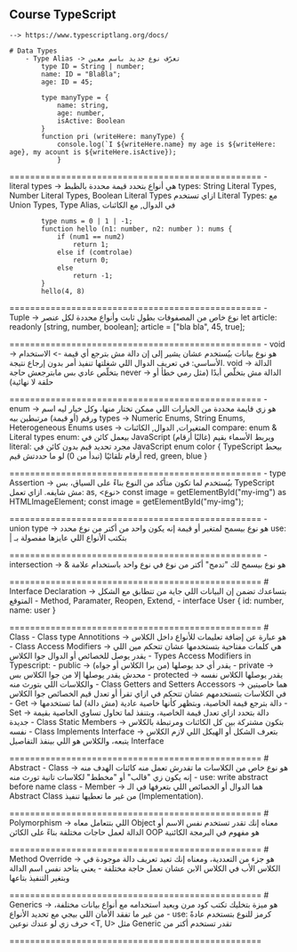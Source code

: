 ## Course TypeScript
    --> https://www.typescriptlang.org/docs/
    
    # Data Types 
        - Type Alias -> تعرّف نوع جديد باسم معين 
            type ID = String | number;
            name: ID = "BlaBla";
            age: ID = 45;

            type manyType = {
                name: string,
                age: number,
                isActive: Boolean
            } 
            function pri (writeHere: manyType) {
                console.log(`I ${writeHere.name} my age is ${writeHere: age}, my acount is ${writeHere.isActive});
                }

=================================================
        - literal types -> هي أنواع بتحدد قيمة محددة بالظبط
            types: String Literal Types, Number Literal Types, Boolean Literal Types
            ازاي تستخدم Literal Types: مع Union Types, Type Alias, في الدوال, مع الكائنات

            type nums = 0 | 1 | -1;
            function hello (n1: number, n2: number ): nums {
                if (num1 == num2)
                    return 1;
                else if (comtrolae)
                    return 0;
                else 
                    return -1;
            } 
            hello(4, 8)

=================================================
        - Tuple -> نوع خاص من المصفوفات بطول ثابت وأنواع محددة لكل عنصر
            let article: readonly [string, number, boolean];
                article = ["bla bla", 45, true];

=================================================
        - void ->  هو نوع بيانات بيُستخدم عشان يشير إلى إن دالة مش بترجع أي قيمة
               -> الاستخدام الأساسي: في تعريف الدوال اللي شغلتها تنفيذ أمر بدون إرجاع نتيجة.
            void -> الدالة بتخلّص عادي بس مابترجعش حاجة
            never -> الدالة مش بتخلّص أبدًا (مثل رمي خطأ أو حلقة لا نهائية)

=================================================
        - enum -> هو زي قايمة محددة من الخيارات اللي ممكن تختار منها، وكل خيار ليه اسم ورقم (أو قيمة) مرتبطين بيه
            types -> Numeric Enums, String Enums, Heterogeneous Enums
            uses -> المتغيرات, الدوال, الكائنات
            compare: enum & Literal types
                enum: بيعمل كائن في JavaScript ويربط الأسماء بقيم (غالبًا أرقام)
                literal: مجرد تحديد قيم بدون كائن في JavaScript
            enum color { TypeScript بيحط أرقام تلقائيًا (تبدأ من 0) لو ما حددتش قيم
                red,
                green,
                blue
            }

=================================================
        - type Assertion -> بيُستخدم لما تكون متأكد من النوع بناءً على السياق، بس TypeScript مش شايفه.
            ازاي تعمل:  as, <نوع>
                const image = getElementById("my-img") as HTMLImageElement;
                const image = <HTMLImageElement> getElementById("my-img");

=================================================
        - union type -> هو نوع بيسمح لمتغير أو قيمة إنه يكون واحد من أكتر من نوع محدد
            use: | بتكتب الأنواع اللي عايزها مفصولة بـ

=================================================
        - intersection -> & هو نوع بيسمح لك "تدمج" أكتر من نوع في نوع واحد باستخدام علامة

=================================================
    # Interface Declaration -> بتساعدك تضمن إن البيانات اللي جاية من تتطابق مع الشكل المتوقع
        - Method, Paramater, Reopen, Extend, 
        - interface User {
            id: number,
            name: user
        }

=================================================
    # Class
        - Class type Annotitions -> هو عبارة عن إضافة تعليمات للأنواع داخل الكلاس
        - Class Access Modifiers -> هي كلمات مفتاحية بتستخدمها عشان تتحكم مين اللي يقدر يوصل للخصائص أو الدوال جوا الكلاس
            - Types Access Modifiers in Typescript: 
                - public -> يقدر أي حد يوصلها (من برا الكلاس أو جواه)
                - private -> محدش يقدر يوصلها إلا من جوا الكلاس بس
                - protected -> يقدر يوصلها الكلاس نفسه والكلاسات اللي بتورث منه
        - Class Getters and Setters Accessors -> هما خاصيتين في الكلاسات بتستخدمهم عشان تتحكم في ازاي تقرأ أو تعدل قيم الخصائص جوا الكلاس
            - Get -> دالة بترجع قيمة الخاصية، وبتظهر كأنها خاصية عادية (مش دالة) لما تستخدمها
            - Set -> دالة بتحدد ازاي تعدل قيمة الخاصية، وبتنفذ لما تحاول تساوي الخاصية بقيمة جديدة
        - Class Static Members -> بتكون مشتركة بين كل الكائنات ومرتبطة بالكلاس نفسه
        - Class Implements Interface ->  بتعرف الشكل أو الهيكل اللي لازم الكلاس يتبعه، والكلاس هو اللي بينفذ التفاصيل Interface

=================================================
    # Abstract 
        - Class -> هو نوع خاص من الكلاسات ما تقدرش تعمل منه كائنات الهدف منه إنه يكون زي "قالب" أو "مخطط" لكلاسات تانية تورث منه
            - use: write abstract before name class 
        - Member -> هما الدوال أو الخصائص اللي بتعرفها في الـ Abstract Class من غير ما تعطيها تنفيذ (Implementation).

=================================================
    # Polymorphism -> اللي بتتعامل معاه Object معناه إنك تقدر تستخدم نفس الاسم أو الدالة لعمل حاجات مختلفة بناءً على الكائن OOP هو مفهوم في البرمجة الكائنية

=================================================
    # Method Override -> هو جزء من التعددية، ومعناه إنك تعيد تعريف دالة موجودة في الكلاس الأب في الكلاس الابن عشان تعمل حاجة مختلفة
        - يعني بتاخد نفس اسم الدالة وبتغير التنفيذ بتاعها

=================================================
    # Generics -> هو ميزة بتخليك تكتب كود مرن ويعيد استخدامه مع أنواع بيانات مختلفة، من غير ما تفقد الأمان اللي بيجي مع تحديد الأنواع
        - use: كرمز للنوع <T> بتستخدم عادةً حرف زي
           لو عندك نوعين <T, U> مثل Generic تقدر تستخدم أكتر من
        
=================================================
